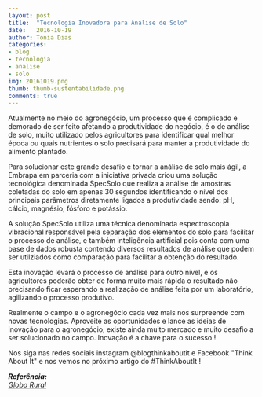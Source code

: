 ```yaml
---
layout: post
title:  "Tecnologia Inovadora para Análise de Solo"
date:   2016-10-19
author: Tonia Dias
categories: 
- blog
- tecnologia
- analise
- solo
img: 20161019.png
thumb: thumb-sustentabilidade.png
comments: true
---
```


Atualmente no meio do agronegócio, um processo que é complicado e demorado de ser feito afetando a produtividade do negócio, é o de análise de solo, muito utilizado pelos agricultores para identificar qual melhor época ou quais nutrientes o solo precisará para manter a produtividade do alimento plantado.<!--more-->

Para solucionar este grande desafio e tornar a análise de solo mais ágil, a Embrapa em parceria com a iniciativa privada criou uma solução tecnológica denominada SpecSolo que realiza a análise de amostras coletadas do solo em apenas 30 segundos identificando o nível dos principais parâmetros diretamente ligados a produtividade sendo: pH, cálcio, magnésio, fósforo e potássio.

A solução SpecSolo utiliza uma técnica denominada espectroscopia vibracional responsável pela separação dos elementos do solo para facilitar o processo de análise, e também inteligência artificial pois conta com uma base de dados robusta contendo diversos resultados de análise que podem ser utilziados como comparação para facilitar a obtenção do resultado.

Esta inovação levará o processo de análise para outro nível, e os agricultores poderão obter de forma muito mais rápida o resultado não precisando ficar esperando a realização de análise feita por um laboratório, agilizando o processo produtivo.

Realmente o campo e o agronegócio cada vez mais nos surpreende com novas tecnologias. Aproveite as oportunidades e lance as ideias de inovação para o agronegócio, existe ainda muito mercado e muito desafio a ser solucionado no campo. Inovação é a chave para o sucesso !

Nos siga nas redes sociais instagram @blogthinkaboutit e Facebook "Think About It" e nos vemos no próximo artigo do #ThinkAboutIt !

<i>
	<b>Referência: </b><br/>
	<a href="https://www.embrapa.br/busca-de-noticias/-/noticia/17162564/tecnologia-inovadora-analisa-solos-em-apenas-30-segundos?link=agencia">Globo Rural</a><br/>
</i>